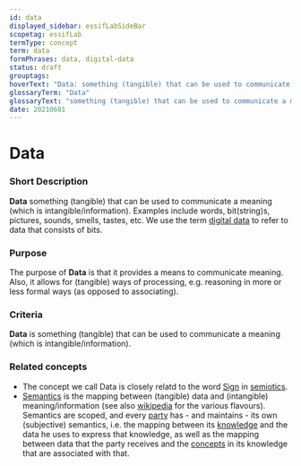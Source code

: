 ```yaml
---
id: data
displayed_sidebar: essifLabSideBar
scopetag: essifLab
termType: concept
term: data
formPhrases: data, digital-data
status: draft
grouptags:
hoverText: "Data: something (tangible) that can be used to communicate a meaning (which is intangible/information)."
glossaryTerm: "Data"
glossaryText: "something (tangible) that can be used to communicate a meaning (which is intangible/information)."
date: 20210601
---
```


# Data


### Short Description

**Data** something (tangible) that can be used to communicate a meaning (which is intangible/information). Examples include words, bit(string)s, pictures, sounds, smells, tastes, etc. We use the term [digital data](data@) to refer to data that consists of bits.

### Purpose

The purpose of **Data** is that it provides a means to communicate meaning. Also, it allows for (tangible) ways of processing, e.g. reasoning in more or less formal ways (as opposed to associating).

### Criteria

**Data** is something (tangible) that can be used to communicate a meaning (which is intangible/information).

### Related concepts

- The concept we call Data is closely relatd to the word [Sign](https://en.wikipedia.org/wiki/Sign_(semiotics)) in [semiotics](https://en.wikipedia.org/wiki/Semiotics).
- [Semantics](@) is the mapping between (tangible) data and (intangible) meaning/information (see also [wikipedia](https://en.wikipedia.org/wiki/Semantics) for the various flavours). Semantics are scoped, and every [party](@) has - and maintains - its own (subjective) semantics, i.e. the mapping between its [knowledge](@) and the data he uses to express that knowledge, as well as the mapping between data that the party receives and the [concepts](@) in its knowledge that are associated with that.